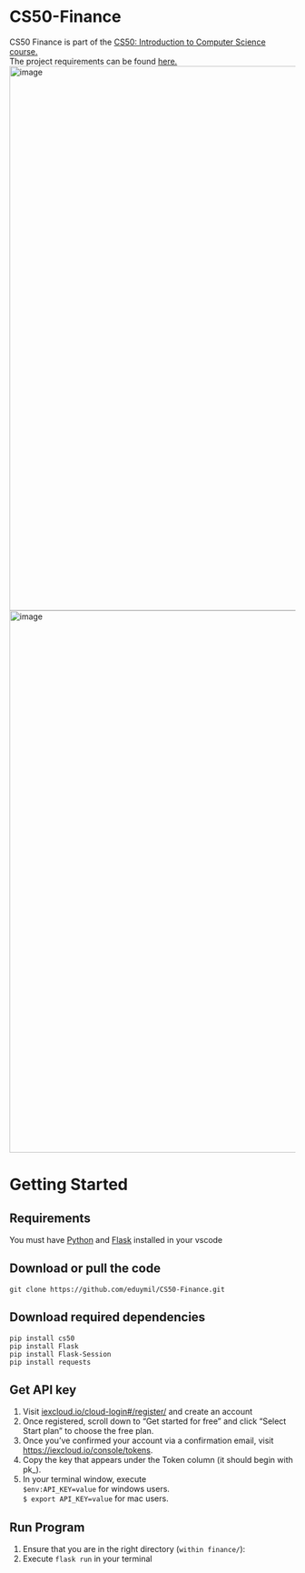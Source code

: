 # CS50-Finance
CS50 Finance is part of the <a href="https://cs50.harvard.edu/x/2022/">CS50: Introduction to Computer Science course.</a><br>
The project requirements can be found <a href = "https://cs50.harvard.edu/x/2022/psets/9/finance/">here.</a>
<img width="958" alt="image" src="https://user-images.githubusercontent.com/102196421/162103961-8ebbb7de-d811-4f52-9786-3130a740290b.png">
<img width="954" alt="image" src="https://user-images.githubusercontent.com/102196421/162104027-3dd64b11-a43d-4935-b34b-867700b8a278.png">
# Getting Started
## Requirements
You must have <a href="https://code.visualstudio.com/docs/python/python-tutorial">Python</a> and <a href="https://code.visualstudio.com/docs/python/tutorial-flask">Flask</a> installed in your vscode<br>
## Download or pull the code
`git clone https://github.com/eduymil/CS50-Finance.git`
## Download required dependencies
`pip install cs50`<br>
`pip install Flask`<br>
`pip install Flask-Session`<br>
`pip install requests`<br>
## Get API key
1. Visit <a href="https://iexcloud.io/cloud-login#/register/">iexcloud.io/cloud-login#/register/</a> and create an account<br>
2. Once registered, scroll down to “Get started for free” and click “Select Start plan” to choose the free plan.<br>
3. Once you’ve confirmed your account via a confirmation email, visit <a href="https://iexcloud.io/console/tokens">https://iexcloud.io/console/tokens. </a><br>
4. Copy the key that appears under the Token column (it should begin with pk_).<br>
5. In your terminal window, execute <br>
`$env:API_KEY=value` for windows users.<br>
`$ export API_KEY=value` for mac users.
## Run Program
1. Ensure that you are in the right directory (`within finance/`):
2. Execute `flask run` in your terminal
